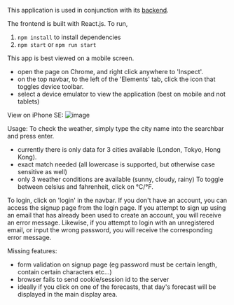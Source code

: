 This application is used in conjunction with its [backend](https://github.com/mtthwleung/Weather-App-Backend).

The frontend is built with React.js. To run,
1) `npm install` to install dependencies
2) `npm start` or `npm run start`

This app is best viewed on a mobile screen. 
- open the page on Chrome, and right click anywhere to 'Inspect'.
- on the top navbar, to the left of the 'Elements' tab, click the icon that toggles device toolbar.
- select a device emulator to view the application (best on mobile and not tablets)

View on iPhone SE:
![image](https://github.com/mtthwleung/Weather-App-Frontend/assets/133343244/7cc38649-2bbc-4a60-a1e5-452d942b67f2)

Usage:
To check the weather, simply type the city name into the searchbar and press enter.
- currently there is only data for 3 cities available (London, Tokyo, Hong Kong).
- exact match needed (all lowercase is supported, but otherwise case sensitive as well)
- only 3 weather conditions are available (sunny, cloudy, rainy)
To toggle between celsius and fahrenheit, click on °C/°F.

To login, click on 'login' in the navbar. If you don't have an account, you can access the signup page from the login page.
If you attempt to sign up using an email that has already been used to create an account, you will receive an error message.
Likewise, if you attempt to login with an unregistered email, or input the wrong password, you will receive the corresponding error message.

Missing features:
- form validation on signup page (eg password must be certain length, contain certain characters etc...)
- browser fails to send cookie/session id to the server
- ideally if you click on one of the forecasts, that day's forecast will be displayed in the main display area.
